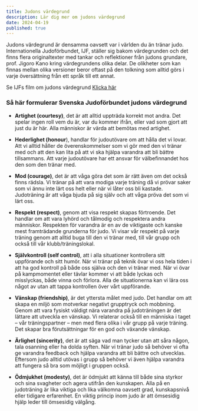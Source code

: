 ```yaml
---
title: Judons värdegrund
description: Lär dig mer om judons värdegrund
date: 2024-04-19
published: true
---
```


Judons värdegrund är densamma oavsett var i världen du än tränar judo. Internationella Judoförbundet, IJF, ställer sig bakom värdegrunden och det finns flera originaltexter med tankar och reflektioner från judons grundare, prof. Jigoro Kano kring värdegrundens olika delar. De olikheter som kan finnas mellan olika versioner beror oftast på den tolkning som alltid görs i varje översättning från ett språk till ett annat.

Se IJFs film om judons värdegrund [Klicka här](https://youtu.be/Nbku4t20RgU)

### Så här formulerar Svenska Judoförbundet judons värdegrund

- **Artighet (courtesy)**, det är att alltid uppträda korrekt mot andra. Det spelar ingen roll vem du är, var du kommer ifrån, eller vad som gjort att just du är här. Alla människor är värda att bemötas med artighet.

- **Hederlighet (honour**), handlar för judoutövare om att hålla det vi lovar. Att vi alltid håller de överenskommelser som vi gör med den vi tränar med och att den kan lita på att vi ska hjälpa varandra att bli bättre tillsammans. Att varje judoutövare har ett ansvar för välbefinnandet hos den som den tränar med.

- **Mod (courage)**, det är att våga göra det som är rätt även om det också finns rädsla. Vi tränar på att vara modiga varje träning då vi prövar saker som vi ännu inte lärt oss helt eller när vi låter oss bli kastade. Judoträning är att våga bjuda på sig själv och att våga pröva det som vi lärt oss.

- **Respekt (respect)**, genom att visa respekt skapas förtroende. Det handlar om att vara lyhörd och tålmodig och respektera andra människor. Respekten för varandra är en av de viktigaste och kanske mest framträdande grunderna för judo. Vi visar vår respekt på varje träning genom att alltid buga till den vi tränar med, till vår grupp och också till vår klubb/träningslokal.

- **Självkontroll (self control)**, att i alla situationer kontrollera sitt uppförande och sitt humör. När vi tränar på teknik övar vi oss hela tiden i att ha god kontroll på både oss själva och den vi tränar med. När vi övar på kampmomentet eller tävlar kommer vi att både lyckas och misslyckas, både vinna och förlora. Alla de situationerna kan vi lära oss något av utan att tappa kontrollen över vårt uppförande.

- **Vänskap (friendship)**, är det yttersta målet med judo. Det handlar om att skapa en miljö som motverkar negativt grupptryck och mobbning. Genom att vara fysiskt väldigt nära varandra på judoträningen är det lättare att utveckla en vänskap. Vi relaterar också till en människa i taget – vår träningspartner – men med flera olika i vår grupp på varje träning. Det skapar bra förutsättningar för en god och växande vänskap.

- **Ärlighet (sincerity)**, det är att säga vad man tycker utan att såra någon, tala osanning eller ha dolda syften. När vi tränar judo så behöver vi ofta ge varandra feedback och hjälpa varandra att bli bättre och utvecklas. Eftersom judo alltid utövas i grupp så behöver vi även hjälpa varandra att fungera så bra som möjligt i gruppen också.

- **Ödmjukhet (modesty)**, det är ödmjukt att känna till både sina styrkor och sina svagheter och agera utifrån den kunskapen. Alla på en judoträning är lika viktiga och lika välkomna oavsett grad, kunskapsnivå eller tidigare erfarenhet. En viktig princip inom judo är att ömsesidig hjälp leder till ömsesidig välgång.
